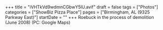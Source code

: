 +++
title = "iVHTkVd9wdmnCGbwY5lU.avif"
draft = false
tags = ["Photos"]
categories = ["ShowBiz Pizza Place"]
pages = ["Birmingham, AL (9325 Parkway East)"]
startDate = ""
+++
Roebuck in the process of demolition (June 2008) (PC: Google Maps)
